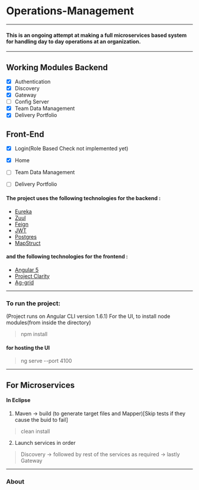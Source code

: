 # Operations-Management
***
#### This is an ongoing attempt at making a full microservices based system for handling day to day operations at an organization.
***
## Working Modules Backend
- [x] Authentication
- [x] Discovery
- [x] Gateway
- [ ] Config Server
- [x] Team Data Management
- [x] Delivery Portfolio

## Front-End
- [x] Login(Role Based Check not implemented yet)
- [x] Home
- [ ] Team Data Management
- [ ] Delivery Portfolio


#### The project uses the following technologies for the backend : 
  * [Eureka](https://github.com/Netflix/eureka/wiki/Eureka-at-a-glance)
  * [Zuul](https://github.com/Netflix/zuul)
  * [Feign](https://github.com/OpenFeign/feign)
  * [JWT](https://jwt.io/)
  * [Postgres](https://www.postgresql.org/about/)
  * [MapStruct](http://mapstruct.org/)
  
#### and the following technologies for the frontend : 
  * [Angular 5](https://angular.io/docs)
  * [Project Clarity](https://vmware.github.io/clarity/)
  * [Ag-grid](https://www.ag-grid.com/about.php)
  
 ***
 
### To run the project:
  (Project runs on Angular CLI version 1.6.1)
  For the UI, to install node modules(from inside the directory)
  > npm install
#### for hosting the UI
  > ng serve --port 4100
***

## For Microservices
  
#### In Eclipse
 1. Maven -> build (to generate target files and Mapper)[Skip tests if they cause the buid to fail] 
  > clean install 
 2. Launch services in order
  > Discovery -> followed by rest of the services as required -> lastly Gateway
 
 
 ***
 
 ### About
